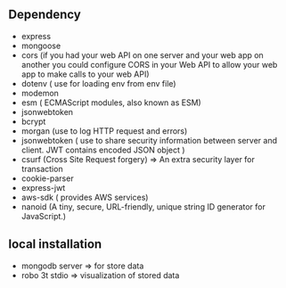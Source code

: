 ## Dependency

- express
- mongoose
- cors (if you had your web API on one server and your web app on another you could configure CORS in your Web API to allow your web app to make calls to your web API)
- dotenv ( use for loading env from env file)
- modemon
- esm ( ECMAScript modules, also known as ESM)
- jsonwebtoken
- bcrypt
- morgan (use to log HTTP request and errors)
- jsonwebtoken ( use to share security information between server and client. JWT contains encoded JSON object )
- csurf (Cross Site Request forgery) => An extra security layer for transaction
- cookie-parser
- express-jwt
- aws-sdk ( provides AWS services)
- nanoid (A tiny, secure, URL-friendly, unique string ID generator for JavaScript.)

## local installation

- mongodb server => for store data
- robo 3t stdio => visualization of stored data
